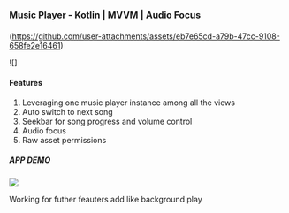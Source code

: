 ### Music Player - Kotlin | MVVM | Audio Focus 


#### 

 
(https://github.com/user-attachments/assets/eb7e65cd-a79b-47cc-9108-658fe2e16461)


![]


#### Features 

1. Leveraging one music player instance among all the views
2. Auto switch to next song 
3. Seekbar for song progress and volume control
4. Audio focus
5. Raw asset permissions


##### APP DEMO

![](https://drive.google.com/file/d/17YMxfpVqj9EjFFUJWG6mWatAB1RAYZVJ/view?usp=sharing)

Working for futher feauters add like background play 

